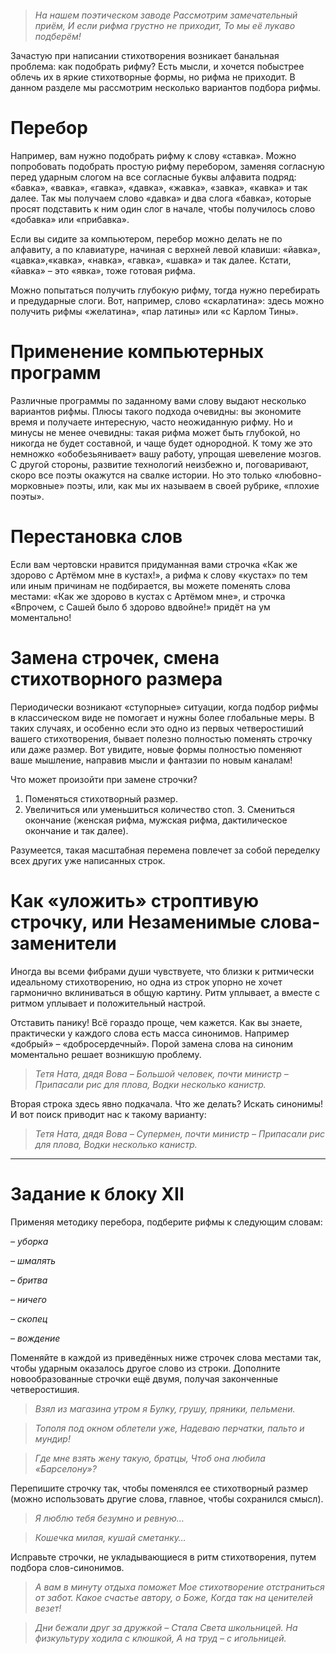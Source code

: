 ```table-of-contents
```
>_На нашем поэтическом заводе_
_Рассмотрим замечательный приём,_
_И если рифма грустно не приходит,_
_То мы её лукаво подберём!_

Зачастую при написании стихотворения возникает банальная проблема: как подобрать рифму? Есть мысли, и хочется побыстрее облечь их в яркие стихотворные формы, но рифма не приходит. В данном разделе мы рассмотрим несколько вариантов подбора рифмы.

# Перебор

Например, вам нужно подобрать рифму к слову «ставка». Можно попробовать подобрать простую рифму перебором, заменяя согласную перед ударным слогом на все согласные буквы алфавита подряд: «бавка», «вавка», «гавка», «давка», «жавка», «завка», «кавка» и так далее. Так мы получаем слово «давка» и два слога «бавка», которые просят подставить к ним один слог в начале, чтобы получилось слово «добавка» или «прибавка».

Если вы сидите за компьютером, перебор можно делать не по алфавиту, а по клавиатуре, начиная с верхней левой клавиши: «йавка», «цавка»,«кавка», «навка», «гавка», «шавка» и так далее. Кстати, «йавка» – это «явка», тоже готовая рифма.

Можно попытаться получить глубокую рифму, тогда нужно перебирать и предударные слоги. Вот, например, слово «скарлатина»: здесь можно получить рифмы «желатина», «пар латины» или «с Карлом Тины».

# Применение компьютерных программ

Различные программы по заданному вами слову выдают несколько вариантов рифмы. Плюсы такого подхода очевидны: вы экономите время и получаете интересную, часто неожиданную рифму. Но и минусы не менее очевидны: такая рифма может быть глубокой, но никогда не будет составной, и чаще будет однородной. К тому же это немножко «обобезьянивает» вашу работу, упрощая шевеление мозгов. С другой стороны, развитие технологий неизбежно и, поговаривают, скоро все поэты окажутся на свалке истории. Но это только «любовно-морковные» поэты, или, как мы их называем в своей рубрике, «плохие поэты».

# Перестановка слов

Если вам чертовски нравится придуманная вами строчка «Как же здорово с Артёмом мне в кустах!», а рифма к слову «кустах» по тем или иным причинам не подбирается, вы можете поменять слова местами: «Как же здорово в кустах с Артёмом мне», и строчка «Впрочем, с Сашей было б здорово вдвойне!» придёт на ум моментально!

# Замена строчек, смена стихотворного размера

Периодически возникают «ступорные» ситуации, когда подбор рифмы в классическом виде не помогает и нужны более глобальные меры. В таких случаях, и особенно если это одно из первых четверостиший вашего стихотворения, бывает полезно полностью поменять строчку или даже размер. Вот увидите, новые формы полностью поменяют ваше мышление, направив мысли и фантазии по новым каналам!

Что может произойти при замене строчки?

1. Поменяться стихотворный размер.
2. Увеличиться или уменьшиться количество стоп.
3. Смениться окончание (женская рифма, мужская рифма, дактилическое окончание и так далее).

Разумеется, такая масштабная перемена повлечет за собой переделку всех других уже написанных строк.

# Как «уложить» строптивую строчку, или Незаменимые слова-заменители

Иногда вы всеми фибрами души чувствуете, что близки к ритмически идеальному стихотворению, но одна из строк упорно не хочет гармонично вклиниваться в общую картину. Ритм уплывает, а вместе с ритмом уплывает и положительный настрой.

Отставить панику! Всё гораздо проще, чем кажется. Как вы знаете, практически у каждого слова есть масса синонимов. Например «добрый» – «добросердечный». Порой замена слова на синоним моментально решает возникшую проблему.

>_Тетя Ната, дядя Вова –_
_Большой человек, почти министр –_
_Припасали рис для плова,_
_Водки несколько канистр._

Вторая строка здесь явно подкачала. Что же делать? Искать синонимы! И вот поиск приводит нас к такому варианту:

>_Тетя Ната, дядя Вова –_
_Супермен, почти министр –_
_Припасали рис для плова,_
_Водки несколько канистр._

---

# Задание к блоку XII

Применяя методику перебора, подберите рифмы к следующим словам:

_– уборка_

_– шмалять_

_– бритва_

_– ничего_

_– скопец_

_– вождение_

Поменяйте в каждой из приведённых ниже строчек слова местами так, чтобы ударным оказалось другое слово из строки. Дополните новообразованные строчки ещё двумя, получая законченные четверостишия.

>_Взял из магазина утром я_
_Булку, грушу, пряники, пельмени._

>_Тополя под окном облетели уже,_
_Надеваю перчатки, пальто и мундир!_

>_Где мне взять жену такую, братцы,_
_Чтоб она любила «Барселону»?_

Перепишите строчку так, чтобы поменялся ее стихотворный размер (можно использовать другие слова, главное, чтобы сохранился смысл).

>_Я люблю тебя безумно и ревную…_

>_Кошечка милая, кушай сметанку…_

Исправьте строчки, не укладывающиеся в ритм стихотворения, путем подбора слов-синонимов.

>_А вам в минуту отдыха поможет_
_Мое стихотворение отстраниться от забот._
_Какое счастье автору, о Боже,_
_Когда так на ценителей везет!_

>_Дни бежали друг за дружкой –_
_Стала Света школьницей._
_На физкультуру ходила с клюшкой,_
_А на труд – с игольницей._